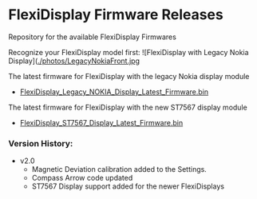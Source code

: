 # FlexiDisplay Firmware Releases
Repository for the available FlexiDisplay Firmwares

Recognize your FlexiDisplay model first:
![FlexiDisplay with Legacy Nokia Display]([./photos/LegacyNokiaFront.jpg](photos/ST7567_Working.jpg)

The latest firmware for FlexiDisplay with the legacy Nokia display module
- [FlexiDisplay_Legacy_NOKIA_Display_Latest_Firmware.bin](https://github.com/melihkarakelle/FlexiDisplay-Firmware-Releases/raw/main/With_Legacy_Nokia_Display/FlexiDisplay_Legacy_NOKIA_Display_Latest_Firmware.bin)

The latest firmware for FlexiDisplay with the new ST7567 display module
- [FlexiDisplay_ST7567_Display_Latest_Firmware.bin](https://github.com/melihkarakelle/FlexiDisplay-Firmware-Releases/raw/main/With_ST7567_Display/FlexiDisplay_ST7567_Display_Latest_Firmware.bin)



### Version History:
* v2.0  
  * Magnetic Deviation calibration added to the Settings.
  * Compass Arrow code updated
  * ST7567 Display support added for the newer FlexiDisplays
